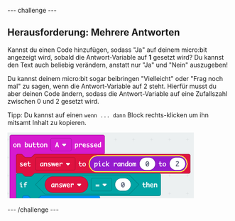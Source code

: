 \--- challenge \---

## Herausforderung: Mehrere Antworten

Kannst du einen Code hinzufügen, sodass "Ja" auf deinem micro:bit angezeigt wird, sobald die Antwort-Variable auf **1** gesetzt wird? Du kannst den Text auch beliebig verändern, anstatt nur "Ja" und "Nein" auszugeben!

Du kannst deinem micro:bit sogar beibringen "Vielleicht" oder "Frag noch mal" zu sagen, wenn die Antwort-Variable auf 2 steht. Hierfür musst du aber deinen Code ändern, sodass die Antwort-Variable auf eine Zufallszahl zwischen 0 und 2 gesetzt wird.

Tipp: Du kannst auf einen `wenn ... dann` Block rechts-klicken um ihn mitsamt Inhalt zu kopieren.

![Screenshot](images/fortune-random-2.png)

\--- /challenge \---
